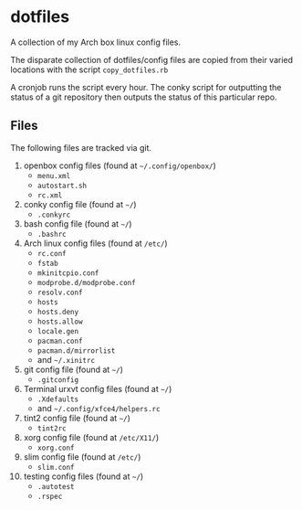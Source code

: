 # dotfiles
		
A collection of my Arch box linux config files.

The disparate collection of dotfiles/config files are copied from their varied locations with the script `copy_dotfiles.rb`

A cronjob runs the script every hour. The conky script for outputting the status of a git repository then outputs the status of this particular repo.

## Files
The following files are tracked via git.

1. openbox config files (found at `~/.config/openbox/`)
    * `menu.xml`
    * `autostart.sh`    
    * `rc.xml`
2. conky config file (found at `~/`)
    * `.conkyrc`
3. bash config file (found at `~/`)
    * `.bashrc`
4.  Arch linux config files  (found at `/etc/`)
    * `rc.conf`
    * `fstab`
    * `mkinitcpio.conf`
    * `modprobe.d/modprobe.conf`
    * `resolv.conf`
    * `hosts`
    * `hosts.deny`
    * `hosts.allow`
    * `locale.gen`
    * `pacman.conf`
    * `pacman.d/mirrorlist`
    * and `~/.xinitrc`
5. git config file (found at `~/`)
    * `.gitconfig`
6. Terminal urxvt config files (found at `~/`)
    * `.Xdefaults`
    * and `~/.config/xfce4/helpers.rc`
7. tint2 config file (found at `~/`)
    * `tint2rc`
8. xorg config file (found at `/etc/X11/`)
    * `xorg.conf`
9. slim  config file (found at `/etc/`)
    * `slim.conf`
10. testing config files (found at `~/`)
    * `.autotest`
    * `.rspec`
